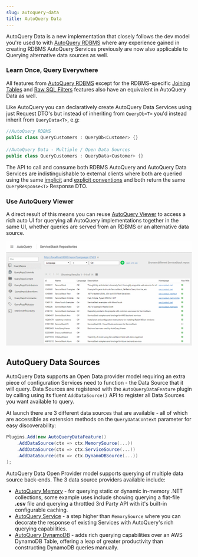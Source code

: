 ```yaml
---
slug: autoquery-data
title: AutoQuery Data
---
```


AutoQuery Data is a new implementation that closely follows the dev model you're used to with [AutoQuery RDBMS](?id=autoquery-rdbms)
where any experience gained in creating RDBMS AutoQuery Services previously are now also applicable to 
Querying alternative data sources as well.

### Learn Once, Query Everywhere 

All features from [AutoQuery RDBMS](?id=autoquery-rdbms) except for the RDBMS-specific 
[Joining Tables](?id=AutoQuery#joining-tables) and
[Raw SQL Filters](?id=AutoQuery#raw-sql-filters) features
also have an equivalent in AutoQuery Data as well. 

Like AutoQuery you can declaratively create AutoQuery Data Services using just Request DTO's but instead of 
inheriting from `QueryDb<T>` you'd instead inherit from `QueryData<T>`, e.g:

```csharp
//AutoQuery RDBMS
public class QueryCustomers : QueryDb<Customer> {}

//AutoQuery Data - Multiple / Open Data Sources 
public class QueryCustomers : QueryData<Customer> {}
```

The API to call and consume both RDBMS AutoQuery and AutoQuery Data Services are indistinguishable to 
external clients where both are queried using the same 
[implicit](?id=AutoQuery#implicit-conventions) and
[explicit conventions](?id=AutoQuery#explicit-conventions)
and both return the same `QueryResponse<T>` Response DTO. 

### Use AutoQuery Viewer

A direct result of this means you can reuse [AutoQuery Viewer](https://github.com/ServiceStack/Admin) 
to access a rich auto UI for querying all AutoQuery implementations together in the same UI, whether queries are served from an RDBMS or an alternative data source.

[![](https://raw.githubusercontent.com/ServiceStack/Admin/master/img/query-default-values.png)](https://github.com/ServiceStack/Admin)


## AutoQuery Data Sources

AutoQuery Data supports an Open Data provider model requiring an extra piece of configuration Services 
need to function - the Data Source that it will query. Data Sources are registered with the 
`AutoQueryDataFeature` plugin by calling using its fluent `AddDataSource()` API to register all Data Sources 
you want available to query. 

At launch there are 3 different data sources that are available - all of which are accessible as 
extension methods on the `QueryDataContext` parameter for easy discoverability:

```csharp
Plugins.Add(new AutoQueryDataFeature()
    .AddDataSource(ctx => ctx.MemorySource(...))
    .AddDataSource(ctx => ctx.ServiceSource(...))
    .AddDataSource(ctx => ctx.DynamoDBSource(...))
);
```

AutoQuery Data Open Provider model supports querying of multiple data source back-ends. The 3 data source providers available include:

 - [AutoQuery Memory](?id=autoquery-memory) - for querying static or dynamic in-memory .NET collections, some example uses include showing querying a flat-file **.csv** file and querying a throttled 3rd Party API with it's built-in configurable caching.
 - [AutoQuery Service](?id=autoquery-service) - a step higher than `MemorySource` where you can decorate the response of existing Services with AutoQuery's rich querying capabilities.
 - [AutoQuery DynamoDB](?id=autoquery-dynamodb) - adds rich querying capabilities over an AWS DynamoDB Table, offering a leap of greater productivity than constructing DynamoDB queries manually.

